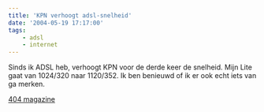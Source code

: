 ```yaml
---
title: 'KPN verhoogt adsl-snelheid'
date: '2004-05-19 17:17:00'
tags:
    - adsl
    - internet
---
```

Sinds ik ADSL heb, verhoogt KPN voor de derde keer de snelheid. Mijn Lite gaat van 1024/320 naar 1120/352. Ik ben benieuwd of ik er ook echt iets van ga merken.

[404 magazine](http://www4.hccnet.nl/404/redirect_nieuws.cfm?id=10292)
